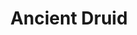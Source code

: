 ---
title: "Ancient Druid"
canonical: "skill/druid-x"
lists:
    - essence
tier: 4
osp_cost: 40
prerequisites: ["druid-x/3"]
replacement: true
ladder: "druid"
---